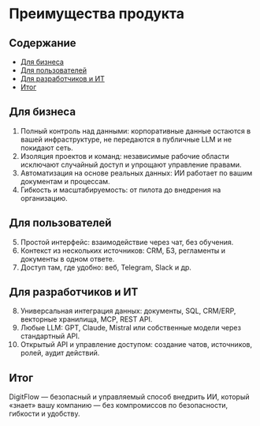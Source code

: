 # Преимущества продукта

## Содержание

- [Для бизнеса](#для-бизнеса)
- [Для пользователей](#для-пользователей)
- [Для разработчиков и ИТ](#для-разработчиков-и-ит)
- [Итог](#итог)

## Для бизнеса

1. Полный контроль над данными: корпоративные данные остаются в вашей инфраструктуре, не передаются
   в публичные LLM и не покидают сеть.
2. Изоляция проектов и команд: независимые рабочие области исключают случайный доступ и упрощают
   управление правами.
3. Автоматизация на основе реальных данных: ИИ работает по вашим документам и процессам.
4. Гибкость и масштабируемость: от пилота до внедрения на организацию.

## Для пользователей

5. Простой интерфейс: взаимодействие через чат, без обучения.
6. Контекст из нескольких источников: CRM, БЗ, регламенты и документы в одном ответе.
7. Доступ там, где удобно: веб, Telegram, Slack и др.

## Для разработчиков и ИТ

8. Универсальная интеграция данных: документы, SQL, CRM/ERP, векторные хранилища, MCP, REST API.
9. Любые LLM: GPT, Claude, Mistral или собственные модели через стандартный API.
10. Открытый API и управление доступом: создание чатов, источников, ролей, аудит действий.

## Итог

DigitFlow — безопасный и управляемый способ внедрить ИИ, который «знает» вашу компанию — без
компромиссов по безопасности, гибкости и удобству.
